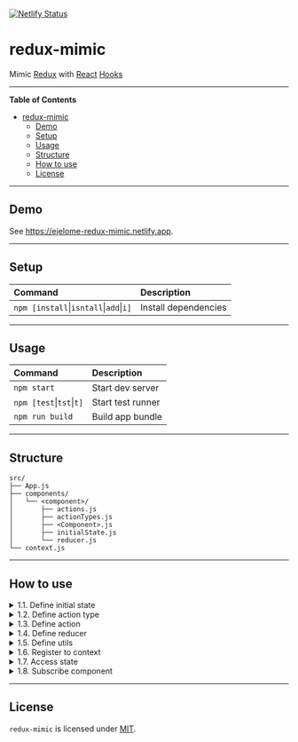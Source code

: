 [![Netlify Status](https://api.netlify.com/api/v1/badges/b4804ac9-fbc3-4707-83f8-4ae2e522c328/deploy-status)](https://app.netlify.com/sites/ejelome-redux-mimic/deploys)

# redux-mimic

Mimic [Redux](https://redux.js.org) with [React](https://reactjs.org) [Hooks](https://reactjs.org/docs/hooks-intro.html)

---

<!-- markdown-toc start - Don't edit this section. Run M-x markdown-toc-refresh-toc -->

**Table of Contents**

- [redux-mimic](#redux-mimic)
  - [Demo](#demo)
  - [Setup](#setup)
  - [Usage](#usage)
  - [Structure](#structure)
  - [How to use](#how-to-use)
  - [License](#license)

<!-- markdown-toc end -->

---

## Demo

See <https://ejelome-redux-mimic.netlify.app>.

---

## Setup

| Command                                            | Description          |
| :------------------------------------------------- | :------------------- |
| `npm [install`&vert;`isntall`&vert;`add`&vert;`i]` | Install dependencies |

---

## Usage

| Command                          | Description       |
| :------------------------------- | :---------------- |
| `npm start`                      | Start dev server  |
| `npm [test`&vert;`tst`&vert;`t]` | Start test runner |
| `npm run build`                  | Build app bundle  |

---

## Structure

```shell
src/
├── App.js
├── components/
│   └── <component>/
│       ├── actions.js
│       ├── actionTypes.js
│       ├── <Component>.js
│       ├── initialState.js
│       └── reducer.js
└── context.js
```

---

## How to use

<details>
  <summary>1.1. Define initial state</summary>

```diff
--- src/components/hello-world/initialState.js
+++ src/components/hello-world/initialState.js
@@ -0,0 +1,3 @@
+const initialState = { title: "hello, world" };
+
+export default initialState;

```

[&#9654; View code &rarr;](https://codesandbox.io/s/redux-mimic-jjbxp?file=/src/components/hello-world/initialState.js)

</details>

<details>
  <summary>1.2. Define action type</summary>

```diff
--- src/components/hello-world/actionTypes.js
+++ src/components/hello-world/actionTypes.js
@@ -0,0 +1 @@
+export const SET_TITLE = "SET_TITLE";
```

[&#9654; View code &rarr;](https://codesandbox.io/s/redux-mimic-jjbxp?file=/src/components/hello-world/actionTypes.js)

</details>

<details>
  <summary>1.3. Define action</summary>

```diff
--- src/components/hello-world/actions.js
+++ src/components/hello-world/actions.js
@@ -0,0 +1,6 @@
+import { SET_TITLE } from "./actionTypes";
+
+export const setTitle = (newTitle) => ({
+  type: SET_TITLE,
+  payload: { title: newTitle },
+});
```

[&#9654; View code &rarr;](https://codesandbox.io/s/redux-mimic-jjbxp?file=/src/components/hello-world/actions.js)

</details>

<details>
  <summary>1.4. Define reducer</summary>

```diff
--- src/components/hello-world/reducer.js
+++ src/components/hello-world/reducer.js
@@ -0,0 +1,14 @@
+import { SET_TITLE } from "./actionTypes";
+
+const reducer = (state, { type, payload }) => {
+  switch (type) {
+    case SET_TITLE:
+      const title = payload.title;
+
+      return { ...state, title };
+    default:
+      return state;
+  }
+};
+
+export default reducer;
```

[&#9654; View code &rarr;](https://codesandbox.io/s/redux-mimic-jjbxp?file=/src/components/hello-world/reducer.js)

</details>

<details>
  <summary>1.5. Define utils</summary>

```diff
--- src/utils.js
+++ src/utils.js
@@ -0,0 +1,11 @@
+export const init = (initialArg) => initialArg;
+
+export const combineReducers = (reducers) => (state, action) => {
+  const newState = {};
+
+  Object.keys(reducers).forEach((key) => {
+    newState[key] = reducers[key](state[key], action);
+  });
+
+  return newState;
+};
```

[&#9654; View code &rarr;](https://codesandbox.io/s/redux-mimic-jjbxp?file=/src/utils.js)

</details>

<details>
  <summary>1.6. Register to context</summary>

```diff
--- src/context.js
+++ src/context.js
@@ -0,0 +1,19 @@
+import React, { createContext, useReducer } from "react";
+
+import helloWorldState from "./components/hello-world/initialState";
+import helloWorldReducer from "./components/hello-world/reducer";
+import { combineReducers, init } from "./utils";
+
+const initialStates = { helloWorld: helloWorldState };
+
+const Context = createContext(initialStates);
+
+const Provider = ({ children }) => {
+  const reducers = combineReducers({ helloWorld: helloWorldReducer });
+  const [state, dispatch] = useReducer(reducers, initialStates, init);
+  const values = { state, dispatch };
+
+  return <Context.Provider value={values}>{children}</Context.Provider>;
+};
+
+export { Context, Provider };
```

[&#9654; View code &rarr;](https://codesandbox.io/s/redux-mimic-jjbxp?file=/src/context.js)

</details>

<details>
  <summary>1.7. Access state</summary>

```diff
--- src/components/hello-world/HelloWorld.js
+++ src/components/hello-world/HelloWorld.js
@@ -0,0 +1,24 @@
+import React, { useContext } from "react";
+
+import { Context } from "../../context";
+import { setTitle } from "./actions";
+
+const HelloWorld = () => {
+  const {
+    state: {
+      helloWorld: { title },
+    },
+    dispatch,
+  } = useContext(Context);
+
+  const handleChange = ({ target: { value } }) => dispatch(setTitle(value));
+
+  return (
+    <>
+      <input value={title} onChange={handleChange} />
+      <h1>{title}</h1>
+    </>
+  );
+};
+
+export default HelloWorld;
```

[&#9654; View code &rarr;](https://codesandbox.io/s/redux-mimic-jjbxp?file=/src/components/hello-world/HelloWorld.js)

</details>

<details>
  <summary>1.8. Subscribe component</summary>

```diff
--- src/App.js
+++ src/App.js
@@ -0,0 +1,12 @@
+import React from "react";
+
+import HelloWorld from "./components/hello-world/HelloWorld";
+import { Provider } from "./context";
+
+const App = () => (
+    <Provider>
+    <HelloWorld />
+    </Provider>
+);
+
+export default App;
```

[&#9654; View code &rarr;](https://codesandbox.io/s/redux-mimic-jjbxp?file=/src/App.js)

</details>

---

## License

`redux-mimic` is licensed under [MIT](./LICENSE).
